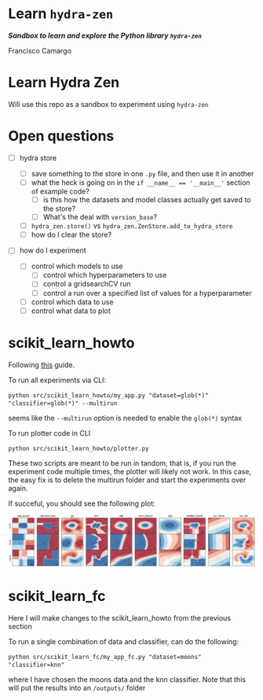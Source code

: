 Learn `hydra-zen`
======

***Sandbox to learn and explore the Python library `hydra-zen`***

Francisco Camargo

# Learn Hydra Zen

Will use this repo as a sandbox to experiment using `hydra-zen`

# Open questions

* [ ] hydra store

  * [ ] save something to the store in one `.py` file, and then use it in another
  * [ ] what the heck is going on in the `if __name__ == '__main__'` section of example code?
    * [ ] is this how the datasets and model classes actually get saved to the store?
    * [ ] What's the deal with `version_base`?
  * [ ] `hydra_zen.store()` vs `hydra_zen.ZenStore.add_to_hydra_store`
  * [ ] how do I clear the store?
* [ ] how do I experiment

  * [ ] control which models to use
    * [ ] control which hyperparameters to use
    * [ ] control a gridsearchCV run
    * [ ] control a run over a specified list of values for a hyperparameter
  * [ ] control which data to use
  * [ ] control what data to plot

# scikit_learn_howto

Following [this](https://mit-ll-responsible-ai.github.io/hydra-zen/how_to/using_scikit_learn.html) guide.

To run all experiments via CLI:

```shell
python src/scikit_learn_howto/my_app.py "dataset=glob(*)" "classifier=glob(*)" --multirun
```

seems like the `--multirun` option is needed to enable the `glob(*)` syntax

To run plotter code in CLI

```shell
python src/scikit_learn_howto/plotter.py
```

These two scripts are meant to be run in tandom, that is, if you run the experiment code multiple times, the plotter will likely not work. In this case, the easy fix is to delete the multirun folder and start the experiments over again.

If succeful, you should see the following plot:

![1675139723253](image/README/1675139723253.png)

# scikit_learn_fc

Here I will make changes to the scikit_learn_howto from the previous section

To run a single combination of data and classifier, can do the following:

```shell
python src/scikit_learn_fc/my_app_fc.py "dataset=moons" "classifier=knn"
```

where I have chosen the moons data and the knn classifier. Note that this will put the results into an `/outputs/` folder
